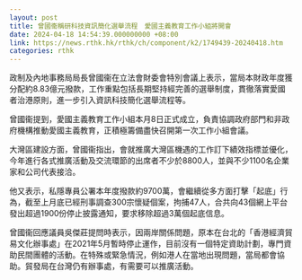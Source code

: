 ```yaml
---
layout: post
title: 曾國衞稱研科技資訊簡化選舉流程　愛國主義教育工作小組將開會
date: 2024-04-18 14:54:39.000000000 +08:00
link: https://news.rthk.hk/rthk/ch/component/k2/1749439-20240418.htm
categories: rthk
---
```


政制及內地事務局局長曾國衞在立法會財委會特別會議上表示，當局本財政年度獲分配約8.83億元撥款，工作重點包括長期堅持經完善的選舉制度，貫徹落實愛國者治港原則，進一步引入資訊科技簡化選舉流程等。

曾國衞提到，愛國主義教育工作小組本月8日正式成立，負責協調政府部門和非政府機構推動愛國主義教育，正積極籌備盡快召開第一次工作小組會議。

大灣區建設方面，曾國衞指出，會就推廣大灣區機遇的工作訂下績效指標並優化，今年進行各式推廣活動及交流環節的出席者不少於8800人，並與不少1100名企業家和公司代表接洽。

他又表示，私隱專員公署本年度撥款約9700萬，會繼續從多方面打擊「起底」行為，截至上月底已經刑事調查300宗懷疑個案，拘捕47人，合共向43個網上平台發出超過1900份停止披露通知，要求移除超過3萬個起底信息。

曾國衞回應議員吳傑莊提問時表示，因兩岸關係問題，原本在台北的「香港經濟貿易文化辦事處」在2021年5月暫時停止運作，目前沒有一個特定資助計劃，專門資助民間團體的活動。在特殊或緊急情況，例如港人在當地出現問題，當局都會協助。貿發局在台灣仍有辦事處，有需要可以推廣活動。
